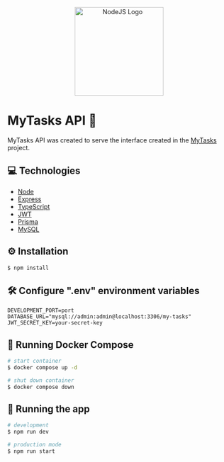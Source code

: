 <p align="center">
  <a href="https://nodejs.org/en" target="_blank"><img src="https://cdn.jsdelivr.net/gh/devicons/devicon/icons/nodejs/nodejs-original.svg" width="200" alt="NodeJS Logo" /></a>
</p>

# MyTasks API 🎯

MyTasks API was created to serve the interface created in the [MyTasks](https://github.com/weligtonferreira/my-tasks-react/) project.

## 💻 Technologies

- [Node](https://nodejs.org/en)
- [Express](https://expressjs.com/)
- [TypeScript](https://www.typescriptlang.org/)
- [JWT](https://jwt.io/)
- [Prisma](https://www.prisma.io/)
- [MySQL](https://www.mysql.com/)

## ⚙️ Installation

```bash
$ npm install
```

## 🛠️ Configure ".env" environment variables

```
DEVELOPMENT_PORT=port
DATABASE_URL="mysql://admin:admin@localhost:3306/my-tasks"
JWT_SECRET_KEY=your-secret-key
```

## 🐋 Running Docker Compose

```bash
# start container
$ docker compose up -d

# shut down container
$ docker compose down
```

## 🚀 Running the app

```bash
# development
$ npm run dev

# production mode
$ npm run start
```
